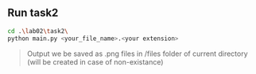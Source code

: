 ## Run task2
```sh
cd .\lab02\task2\
python main.py <your_file_name>.<your extension>
```
> Output we be saved as .png files in /files folder of current directory (will be created in case of non-existance)